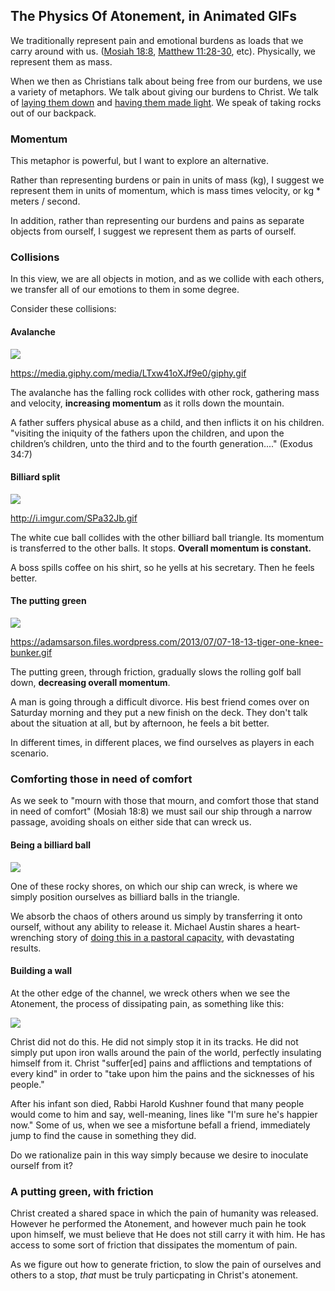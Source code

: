 ## The Physics Of Atonement, in Animated GIFs

We traditionally represent pain and emotional burdens as loads that we carry around with us. ([Mosiah 18:8](https://www.lds.org/scriptures/bofm/mosiah/18.8), [Matthew 11:28-30](https://www.lds.org/scriptures/nt/matt/11.28-30?lang=eng), etc). Physically, we represent them as mass.

When we then as Christians talk about being free from our burdens, we use a variety of metaphors. We talk about giving our burdens to Christ. We talk of [laying them down](https://www.lds.org/scriptures/ot/ps/55.22) and [having them made light](https://www.lds.org/scriptures/bofm/mosiah/24.14?lang=eng). We speak of taking rocks out of our backpack.

### Momentum

This metaphor is powerful, but I want to explore an alternative. 

Rather than representing burdens or pain in units of mass (kg), I suggest we represent them in units of momentum, which is mass times velocity, or kg * meters / second.

In addition, rather than representing our burdens and pains as separate objects from ourself, I suggest we represent them as parts of ourself.

### Collisions

In this view, we are all objects in motion, and as we collide with each others, we transfer all of our emotions to them in some degree.

Consider these collisions:

#### Avalanche

![](http://media.giphy.com/media/LTxw41oXJf9e0/giphy.gif)

https://media.giphy.com/media/LTxw41oXJf9e0/giphy.gif

The avalanche has the falling rock collides with other rock, gathering mass and velocity, **increasing momentum** as it rolls down the mountain.

A father suffers physical abuse as a child, and then inflicts it on his children. "visiting the iniquity of the fathers upon the children, and upon the children’s children, unto the third and to the fourth generation...." (Exodus 34:7)

#### Billiard split

![](http://i.imgur.com/JcdXl1U.gif)

http://i.imgur.com/SPa32Jb.gif

The white cue ball collides with the other billiard ball triangle. Its momentum is transferred to the other balls. It stops.  **Overall momentum is constant.**

A boss spills coffee on his shirt, so he yells at his secretary. Then he feels better. 

#### The putting green

![](https://adamsarson.files.wordpress.com/2013/07/07-18-13-tiger-one-knee-bunker.gif)

https://adamsarson.files.wordpress.com/2013/07/07-18-13-tiger-one-knee-bunker.gif

The putting green, through friction, gradually slows the rolling golf ball down, **decreasing overall momentum**.

A man is going through a difficult divorce. His best friend comes over on Saturday morning and they put a new finish on the deck. They don't talk about the situation at all, but by afternoon, he feels a bit better.

In different times, in different places, we find ourselves as players in each scenario.

### Comforting those in need of comfort

As we seek to "mourn with those that mourn, and comfort those that stand in need of comfort" (Mosiah 18:8) we must sail our ship through a narrow passage, avoiding shoals on either side that can wreck us.

#### Being a billiard ball

![](https://media.giphy.com/media/LTxw41oXJf9e0/giphy.gif)

One of these rocky shores, on which our ship can wreck, is where we simply position ourselves as billiard balls in the triangle. 

We absorb the chaos of others around us simply by transferring it onto ourself, without any ability to release it. Michael Austin shares a heart-wrenching story of [doing this in a pastoral capacity](https://bycommonconsent.com/2015/05/04/daniel-my-brother-the-case-for-pastoral-training-in-the-church/), with devastating results.

#### Building a wall

At the other edge of the channel, we wreck others when we see the Atonement, the process of dissipating pain, as something like this:

![](http://stream1.gifsoup.com/view1/4672096/matrix-bullet-stop-o.gif)

Christ did not do this. He did not simply stop it in its tracks. He did not simply put upon iron walls around the pain of the world, perfectly insulating himself from it. Christ "suffer[ed] pains and afflictions and temptations of every kind" in order to "take upon him the pains and the sicknesses of his people."

After his infant son died, Rabbi Harold Kushner found that many people would come to him and say, well-meaning, lines like "I'm sure he's happier now." Some of us, when we see a misfortune befall a friend, immediately jump to find the cause in something they did.

Do we rationalize pain in this way simply because we desire to inoculate ourself from it? 

### A putting green, with friction

Christ created a shared space in which the pain of humanity was released. However he performed the Atonement, and however much pain he took upon himself, we must believe that He does not still carry it with him. He has access to some sort of friction that dissipates the momentum of pain.

As we figure out how to generate friction, to slow the pain of ourselves and others to a stop, *that* must be truly particpating in Christ's atonement.
